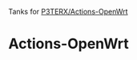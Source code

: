 Tanks for [P3TERX/Actions-OpenWrt](https://p3terx.com/archives/build-openwrt-with-github-actions.html)

# Actions-OpenWrt


